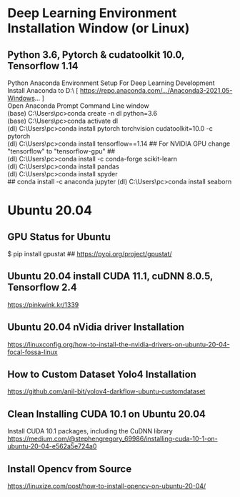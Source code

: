 # Deep Learning Environment Installation Window (or Linux)
## Python 3.6, Pytorch & cudatoolkit 10.0, Tensorflow 1.14  
Python Anaconda Environment Setup For Deep Learning Development <br/>
Install Anaconda to D:\ [ https://repo.anaconda.com/.../Anaconda3-2021.05-Windows... ] <br/>
Open Anaconda Prompt Command Line window <br/>
(base) C:\Users\pc>conda create -n dl python=3.6 <br/>
(base) C:\Users\pc>conda activate dl <br/>
(dl) C:\Users\pc>conda install pytorch torchvision cudatoolkit=10.0 -c pytorch <br/>
(dl) C:\Users\pc>conda install tensorflow==1.14 ## For NVIDIA GPU change "tensorflow" to "tensorflow-gpu" ## <br/>
(dl) C:\Users\pc>conda install -c conda-forge scikit-learn <br/>
(dl) C:\Users\pc>conda install pandas <br/>
(dl) C:\Users\pc>conda install spyder <br/> ## conda install -c anaconda jupyter
(dl) C:\Users\pc>conda install seaborn <br/>
# Ubuntu 20.04
## GPU Status for Ubuntu
$ pip install gpustat   ## https://pypi.org/project/gpustat/
## Ubuntu 20.04 install CUDA 11.1, cuDNN 8.0.5, Tensorflow 2.4
https://pinkwink.kr/1339
## Ubuntu 20.04 nVidia driver Installation
https://linuxconfig.org/how-to-install-the-nvidia-drivers-on-ubuntu-20-04-focal-fossa-linux
## How to Custom Dataset Yolo4 Installation
https://github.com/anil-bit/yolov4-darkflow-ubuntu-customdataset
## Clean Installing CUDA 10.1 on Ubuntu 20.04 
Install CUDA 10.1 packages, including the CuDNN library <br/>
https://medium.com/@stephengregory_69986/installing-cuda-10-1-on-ubuntu-20-04-e562a5e724a0
## Install Opencv from Source
https://linuxize.com/post/how-to-install-opencv-on-ubuntu-20-04/
